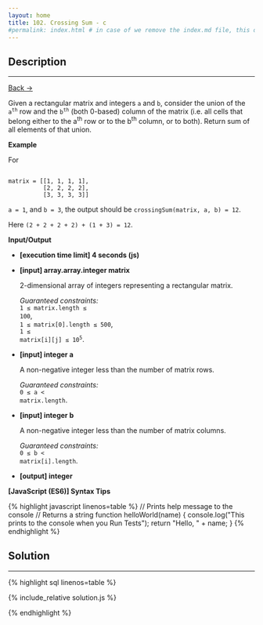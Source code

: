 ```yaml
---
layout: home
title: 102. Crossing Sum - c
#permalink: index.html # in case of we remove the index.md file, this doc will be the index page
---
```


<div class="row">
<div class="columnStmt" markdown="1">

## Description

---

[Back -> ](../README.md)

Given a rectangular matrix and integers <code>a</code> and <code>b</code>, consider the union of the <code>a<sup>th</sup></code> row and the <code>b<sup>th</sup></code> (both 0-based) column of the matrix (i.e. all cells that belong either to the a<sup>th</sup> row or to the b<sup>th</sup> column, or to both). Return sum of all elements of that union.

**Example**

For

<code type='preformat'>
matrix = [[1, 1, 1, 1], 
          [2, 2, 2, 2], 
          [3, 3, 3, 3]]
</code>

<code>a = 1</code>, and <code>b = 3</code>, the output should be
<code>crossingSum(matrix, a, b) = 12</code>.

Here <code>(2 + 2 + 2 + 2) + (1 + 3) = 12</code>.

**Input/Output**

- **[execution time limit] 4 seconds (js)**

- **[input] array.array.integer matrix**

  2-dimensional array of integers representing a rectangular matrix.<br>

  _Guaranteed constraints:_<br>
  <code>1 ≤ matrix.length ≤ 100</code>,<br> <code>1 ≤ matrix[0].length ≤ 500</code>,<br> <code>1 ≤ matrix[i][j] ≤ 10<sup>5</sup></code>.

- **[input] integer a**

  A non-negative integer less than the number of matrix rows.<br>

  _Guaranteed constraints:_<br>
  <code>0 ≤ a < matrix.length</code>.

- **[input] integer b**

  A non-negative integer less than the number of matrix columns.<br>

  _Guaranteed constraints:_<br>
  <code>0 ≤ b < matrix[i].length</code>.

* **[output] integer**

**[JavaScript (ES6)] Syntax Tips**

{% highlight javascript linenos=table %}
// Prints help message to the console
// Returns a string
function helloWorld(name) {
console.log("This prints to the console when you Run Tests");
return "Hello, " + name;
}
{% endhighlight %}

</div>
<div class="columnSol" markdown="1">

## Solution

---

{% highlight sql linenos=table %}

{% include_relative solution.js %}

{% endhighlight %}

</div>
</div>
